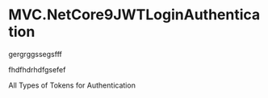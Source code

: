 
# MVC.NetCore9JWTLoginAuthentication




gergrggssegsfff

fhdfhdrhdfgsefef




















All Types of Tokens for Authentication








